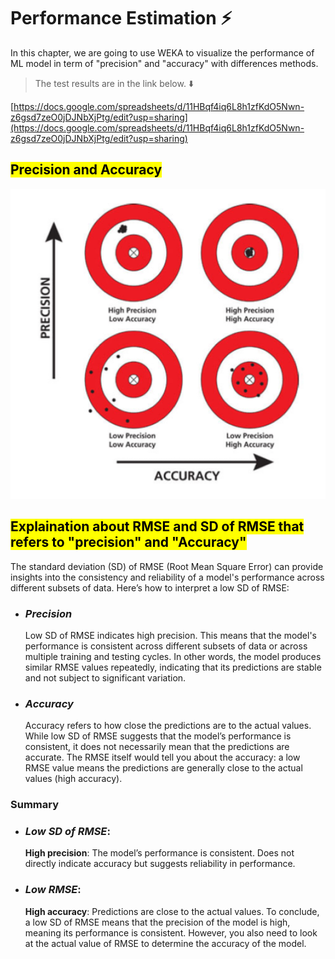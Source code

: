 # Performance Estimation ⚡️

In this chapter, we are going to use WEKA to visualize the performance of ML model in term of "precision" and "accuracy" with differences methods.

> The test results are in the link below. ⬇️

[https://docs.google.com/spreadsheets/d/11HBqf4iq6L8h1zfKdO5Nwn-z6gsd7zeO0jDJNbXjPtg/edit?usp=sharing](https://docs.google.com/spreadsheets/d/11HBqf4iq6L8h1zfKdO5Nwn-z6gsd7zeO0jDJNbXjPtg/edit?usp=sharing)

## <mark>Precision and Accuracy</mark>

![components](./assets/pre_Ac.jpeg)
</br>

## <mark>Explaination about RMSE and SD of RMSE that refers to "precision" and "Accuracy"</mark>

The standard deviation (SD) of RMSE (Root Mean Square Error) can provide insights into the consistency and reliability of a model's performance across different subsets of data. Here’s how to interpret a low SD of RMSE:

- ### **_Precision_**

  Low SD of RMSE indicates high precision. This means that the model's performance is consistent across different subsets of data or across multiple training and testing cycles. In other words, the model produces similar RMSE values repeatedly, indicating that its predictions are stable and not subject to significant variation.

- ### **_Accuracy_**

  Accuracy refers to how close the predictions are to the actual values. While low SD of RMSE suggests that the model’s performance is consistent, it does not necessarily mean that the predictions are accurate. The RMSE itself would tell you about the accuracy: a low RMSE value means the predictions are generally close to the actual values (high accuracy).

### Summary

- ### **_Low SD of RMSE_**:

  **High precision**: The model’s performance is consistent.
  Does not directly indicate accuracy but suggests reliability in performance.

- ### **_Low RMSE_**:

  **High accuracy**: Predictions are close to the actual values.
  To conclude, a low SD of RMSE means that the precision of the model is high, meaning its performance is consistent. However, you also need to look at the actual value of RMSE to determine the accuracy of the model.
